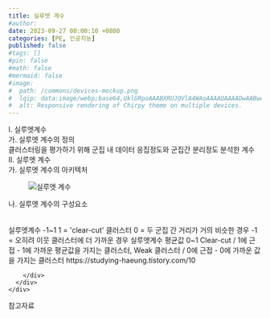 ```yaml
---
title: 실루엣 계수
#author: 
date: 2023-09-27 00:00:10 +0800
categories: [PE, 인공지능]
published: false
#tags: []
#pin: false
#math: false
#mermaid: false
#image:
#  path: /commons/devices-mockup.png
#  lqip: data:image/webp;base64,UklGRpoAAABXRUJQVlA4WAoAAAAQAAAADwAABwAAQUxQSDIAAAARL0AmbZurmr57yyIiqE8oiG0bejIYEQTgqiDA9vqnsUSI6H+oAERp2HZ65qP/VIAWAFZQOCBCAAAA8AEAnQEqEAAIAAVAfCWkAALp8sF8rgRgAP7o9FDvMCkMde9PK7euH5M1m6VWoDXf2FkP3BqV0ZYbO6NA/VFIAAAA
#  alt: Responsive rendering of Chirpy theme on multiple devices.
---
```


<div class="post-wrap">
  <div class="para">
    <div class="para-title">
      I. 실루엣계수
    </div>
    <div class="para-cntnt">
      <div class="para">
        <div class="para-title">
          가. 실루엣 계수의 정의
        </div>
        <div class="para-cntnt">
            클러스터링을 평가하기 위해 군집 내 데이터 응집정도와 군집간 분리정도 분석한 계수
        </div>
      </div>
    </div>
  </div>
  
  <div class="para">
    <div class="para-title">
      II. 실루엣 계수
    </div>
    <div class="para-cntnt">
      <div class="para">
        <div class="para-title">
          가. 실루엣 계수의 아키텍처
        </div>
        <div class="para-cntnt">
          <figure class="post-figure">
            <img src="/assets/img/posts/실루엣-계수.png" alt="실루엣 계수">
<!--            <figcaption>Source: Unveiling the Metaverse: Exploring Emerging Trends, Multifaceted Perspectives, and Future Challenges</figcaption>-->
          </figure>
        </div>
      </div>
      <div class="para">
        <div class="para-title">
          나. 실루엣 계수의 구성요소
        </div>
        <div class="para-cntnt">
          <table class="post-table">
          </table>
          실루엣계수 -1~1
  1 = 'clear-cut' 클러스터 
  0 = 두 군집 간 거리가 거의 비슷한 경우
  -1 = 오히려 이웃 클러스터에 더 가까운 경우 
실루엣계수 평균값 0~1
  Clear-cut / 1에 근접 - 1에 가까운 평균값을 가지는 클러스터, 
  Weak 클러스터 / 0에 근접 - 0에 가까운 값을 가지는 클러스터
https://studying-haeung.tistory.com/10

        </div>
      </div>
    </div>
  </div>

  <div class="refr-wrap">
    <div class="refr-title">
        참고자료
    </div>
    <ol class="refr-list">
    <!--    <li>(나현식, 최대선) <a target="_blank" href="https://scienceon.kisti.re.kr/commons/util/originalView.do?cn=JAKO202225948430499&oCn=JAKO202225948430499&dbt=JAKO&journal=NJOU00291864">메타버스 보안 위협 요소 및 대응 방안 검토</a></li>-->
    <!--    <li>(M. Uddin, S. Manickam, H. Ullah, M. Obaidat and A. Dandoush) <a target="_blank" href="https://ieeexplore.ieee.org/abstract/document/10138386">Unveiling the Metaverse: Exploring Emerging Trends, Multifaceted Perspectives, and Future Challenges</a></li>-->
    </ol>
  </div>
</div>
